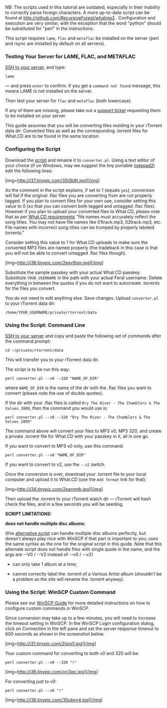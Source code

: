 
NB: The scripts used in this tutorial are outdated, especially in their inability to correctly parse foreign characters. A more up-to-date script can be found at http://github.com/RecursiveForest/whatmp3 . Configuration and execution are very similar, with the exception that the word "python" should be substituted for "perl" in the instructions.

This script requires `lame`, `flac` and `metaflac` be installed on the server (perl and rsync are installed by default on all servers).

### Testing Your Server for LAME, FLAC, and METAFLAC

[SSH to your server](https://www.feralhosting.com/faq/view?question=12), and type:

~~~
lame
~~~

— and press `enter` to confirm. If you get a `command not found` message, this means LAME is not installed on the server.

Then test your server for `flac` and `metaflac` (both lowercase).

If any of them are missing, please take out a [support ticket](https://www.feralhosting.com/admin/support) requesting them to be installed on your server.

This guide assumes that you will be converting files residing in your rTorrent data dir. Converted files as well as the corresponding .torrent files for What.CD are to be found in the same location.

### Configuring the Script

Download the [script](http://pastebin.com/download.php?i=gkbqQu11) and rename it to `converter.pl`. Using a text editor of your choice (if on Windows, may we suggest the tiny portable [notepad2](http://www.flos-freeware.ch/zip/notepad2.zip)) edit the following lines:

[img=http://i37.tinypic.com/35j0b9t.jpg][/img]

As the comment in the script explains, if set to 1 (equals `yes`), conversion will fail if the original .flac files you are converting from are not properly tagged. If you plan to convert files for your own use, consider setting this value to 0 (so that you can convert both tagged and untagged .flac files). However if you plan to upload your converted files to What.CD, please note that as per [What.CD requirements](https://ssl.what.cd/rules.php?p=upload#h2.3) "file names must accurately reflect the song titles. You may not have file names like 01track.mp3, 02track.mp3, etc. File names with incorrect song titles can be trumped by properly labeled torrents."

Consider setting this value to 1 for What.CD uploads to make sure the converted MP3 files are named properly (the tradeback in this case is that you will not be able to convert untagged .flac files though).

[img=http://i38.tinypic.com/2eev9sm.jpg][/img]

Substitute the sample passkey with your actual What.CD passkey. Substitute `YOUR_USERNAME` in the path with your actual Feral username. Delete everything in between the quotes if you do not want to autocreate .torrents for the files you convert.

You do not need to edit anything else. Save changes. Upload `converter.pl` to your rTorrent data dir:

~~~
/home/YOUR_USERNAME/private/rtorrent/data
~~~

### Using the Script: Command Line

[SSH to your server](https://www.feralhosting.com/faq/view?question=12) and copy and paste the following set of commands after the command prompt:

~~~
cd ~/private/rtorrent/data
~~~

This will transfer you to your rTorrent data dir.

The script is to be run this way:

~~~
perl converter.pl --v0 --320 "NAME_OF_DIR"
~~~

where `NAME_OF_DIR` is the name of the dir with the .flac files you want to convert (please note the use of double quotes).

If the dir with your .flac files is called `Dry The River - The Chamblers & The Valves 2009`, then the command you would use is:

~~~
perl converter.pl --v0 --320 "Dry The River - The Chamblers & The Valves 2009"
~~~

The command above will convert your files to MP3 v0, MP3 320, and create a private .torrent file for What.CD with your passkey in it, all in one go.

If you want to convert to MP3 v0 only, use this command:

~~~
perl converter.pl --v0 "NAME_OF_DIR"
~~~

If you want to convert to v2, use the `--v2` switch.

Once the conversion is over, download your .torrent file to your local computer and upload it to What.CD (use the `Add format` link for that):

[img=http://i34.tinypic.com/2earnmb.jpg][/img]

Then upload the .torrent to your rTorrent watch dir — rTorrent will hash check the files, and in a few seconds you will be seeding.

**SCRIPT LIMITATIONS:**

**does not handle multiple disc albums**;

(this [alternative script](http://rusak.pastebin.com/f7f2fa9f8) can handle multiple disc albums perfectly, but doesn't always play nice with WinSCP if that part is important to you; uses the same syntax as the one for the original script in this guide. Note that this alternate script does not handle files with single quote in the name, and the args are --V0 / --V2 instead of --v0 / --v2)

- can only take 1 album at a time;

- cannot correctly label the .torrent of a Various Artist album (shouldn't be a problem as the site will rename the .torrent anyway).

### Using the Script: WinSCP Custom Command

Please see our [WinSCP Guide](https://www.feralhosting.com/faq/view?question=27) for more detailed instructions on how to configure custom commands in WinSCP.

Since conversion may take up to a few minutes, you will need to increase the timeout setting in WinSCP. In the WinSCP Login configuration dialog, click on Connection in the left pane and set the server response timeout to 600 seconds as shown in the screenshot below.

[img=http://i31.tinypic.com/2isioi1.jpg][/img]

Your custom command for converting to both v0 and 320 will be:

~~~
perl converter.pl --v0 --320 "!"
~~~

[img=http://i36.tinypic.com/xcj3pc.jpg][/img]

For converting just to v0:

~~~
perl converter.pl --v0 "!"
~~~

[img=http://i36.tinypic.com/30ubvv4.jpg][/img]



